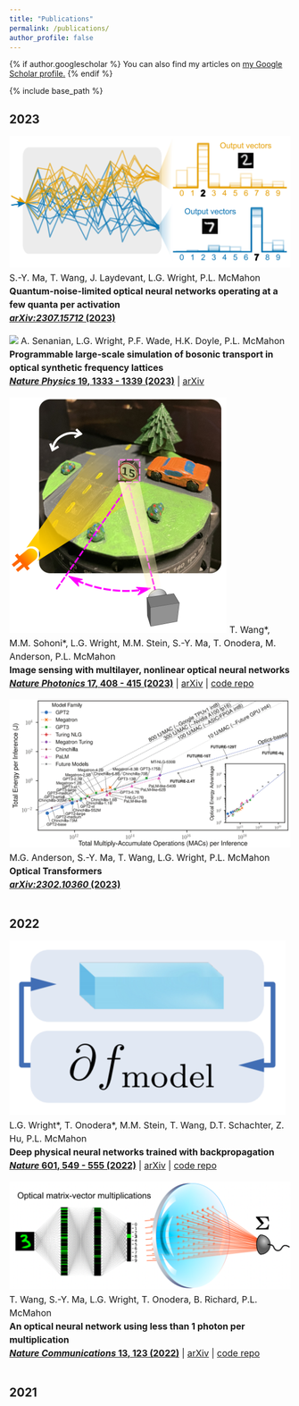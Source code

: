```yaml
---
title: "Publications"
permalink: /publications/
author_profile: false
---
```


{% if author.googlescholar %}
  You can also find my articles on <u><a href="{{author.googlescholar}}">my Google Scholar profile</a>.</u>
{% endif %}

{% include base_path %}

<section id="main" >
				<div class="inner">
					<h2>2023</h2>
					<div style="font-size:12pt;line-height:1.5;">
						<span class="image left" style="max-width:150px;">
							<img src="images/publications/2023_Ma.png" />
						</span>
						S.-Y. Ma, T. Wang, J. Laydevant, L.G. Wright, P.L. McMahon<br />
						<span style="font-weight:bold;">Quantum-noise-limited optical neural networks operating at a few quanta per activation</span><br/>
						<a href="https://arxiv.org/abs/2307.15712" style="font-weight:bold;"><i>arXiv:2307.15712</i> (2023)</a>
					</div><br clear="all" />
					<div style="font-size:12pt;line-height:1.5;">
						<span class="image left" style="max-width:150px;">
							<img src="images/publications/2023_Senanian.png" />
						</span>
						A. Senanian, L.G. Wright, P.F. Wade, H.K. Doyle, P.L. McMahon<br />
						<span style="font-weight:bold;">Programmable large-scale simulation of bosonic transport in optical synthetic frequency lattices</span><br/>
						<a href="https://doi.org/10.1038/s41567-023-02075-7" style="font-weight:bold;"><i>Nature Physics</i> <b>19</b>, 1333 - 1339 (2023)</a> | <a href="https://arxiv.org/abs/2208.05088">arXiv</a>
					</div><br clear="all" />
					<div style="font-size:12pt;line-height:1.5;">
						<span class="image left" style="max-width:150px;">
							<img src="images/publications/2023_Wang.png" />
						</span>
						T. Wang*, M.M. Sohoni*, L.G. Wright, M.M. Stein, S.-Y. Ma, T. Onodera, M. Anderson, P.L. McMahon<br />
						<span style="font-weight:bold;">Image sensing with multilayer, nonlinear optical neural networks</span><br/>
						<a href="https://doi.org/10.1038/s41566-023-01170-8" style="font-weight:bold;"><i>Nature Photonics</i> <b>17</b>, 408 - 415 (2023)</a> | <a href="https://arxiv.org/abs/2207.14293">arXiv</a> | <a href="https://github.com/mcmahon-lab/Image-sensing-with-multilayer-nonlinear-optical-neural-networks">code repo</a>
					</div><br clear="all" />
					<div style="font-size:12pt;line-height:1.5;">
						<span class="image left" style="max-width:150px;">
							<img src="images/publications/2023_Anderson.png" />
						</span>
						M.G. Anderson, S.-Y. Ma, T. Wang, L.G. Wright, P.L. McMahon<br />
						<span style="font-weight:bold;">Optical Transformers</span><br/>
						<a href="https://arxiv.org/abs/2302.10360" style="font-weight:bold;"><i>arXiv:2302.10360</i> (2023)</a>
					</div><br clear="all" />
					<h2>2022</h2>
					<div style="font-size:12pt;line-height:1.5;">
						<span class="image left" style="max-width:150px;">
							<img src="images/publications/2022_Wright.png" />
						</span>
						L.G. Wright*, T. Onodera*, M.M. Stein, T. Wang, D.T. Schachter, Z. Hu, P.L. McMahon<br />
						<span style="font-weight:bold;">Deep physical neural networks trained with backpropagation</span><br/>
						<a href="https://doi.org/10.1038/s41586-021-04223-6" style="font-weight:bold;"><i>Nature</i> <b>601</b>, 549 - 555 (2022)</a> | <a href="https://arxiv.org/abs/2104.13386">arXiv</a> | <a href="https://github.com/mcmahon-lab/Physics-Aware-Training">code repo</a>
					</div><br clear="all" />
					<div style="font-size:12pt;line-height:1.5;">
						<span class="image left" style="max-width:150px;">
							<img src="images/publications/2022_Wang.png" />
						</span>
						T. Wang, S.-Y. Ma, L.G. Wright, T. Onodera, B. Richard, P.L. McMahon<br />
						<span style="font-weight:bold;">An optical neural network using less than 1 photon per multiplication</span><br/>
						<a href="https://doi.org/10.1038/s41467-021-27774-8" style="font-weight:bold;"><i>Nature Communications</i> <b>13</b>, 123 (2022)</a> | <a href="https://arxiv.org/abs/2104.13467">arXiv</a> | <a href="https://github.com/mcmahon-lab/ONN-QAT-SQL">code repo</a>
					</div><br clear="all" />
					<h2>2021</h2>
 				</div>
			</section>

